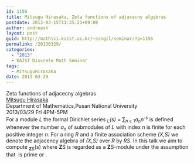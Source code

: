 ```yaml
---
id: 1156
title: Mitsugu Hirasaka, Zeta functions of adjacecny algebras
postdate: 2013-03-15T11:35:21+09:00
author: andreash
layout: post
guid: http://mathsci.kaist.ac.kr/~sangil/seminar/?p=1156
permalink: /20130329/
categories:
  - "2013"
  - KAIST Discrete Math Seminar
tags:
  - MitsuguHirasaka
date: 2013-03-29
---
```

<div class="talk">
  Zeta functions of adjacecny algebras
</div>

<div class="speaker">
  <a href="http://mathsci.kaist.ac.kr/~sangil/seminar/entry/20130329/">Mitsugu Hirasaka</a><br /> Department of Mathematics,Pusan National University
</div>

<div class="date">
  2013/03/29 Fri 4PM-5PM
</div>

<div class="abstract">
  For a module <i>L</i> the formal Dirichlet series <MATH>&zeta;<sub><i>L</i></sub><i>(s)</i> = &sum;<sub><i>n</i> &ge; 1</i></sub><i>a<sub>n</sub>n<sup>-s</sup></i></MATH> is defined whenever the number <i>a<sub>n</sub></i> of submodules of <i>L</i> with index <i>n</i> is finite for each positive integer <i>n</i>. For a ring <i>R</i> and a finite association scheme <i>(X,S)</i> we denote the adjacency algebra of <i>(X,S)</i> over <i>R</i> by <i>RS</i>. In this talk we aim to compute <MATH>&zeta;<sub><b>Z</b>S</sub>(s)</MATH> where <MATH><b>Z</b>S</MATH> is regarded as a <MATH><b>Z</b>S</MATH>-module under the assumption that <MATH>|X|</MATH> is prime or <MATH>|S|=2</MATH>.</p>
</div>
